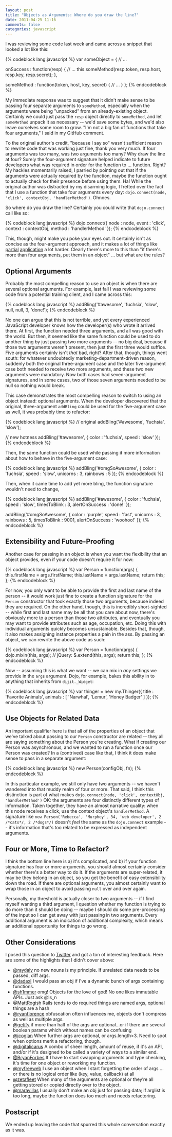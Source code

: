 ```yaml
---
layout: post
title: "Objects as Arguments: Where do you draw the line?"
date: 2011-04-25 11:16
comments: false
categories: javascript
---
```


I was reviewing some code last week and came across a snippet that looked a lot like this:

{% codeblock lang:javascript %}
var someObject = {
  // ...

  onSuccess : function(resp) {
    // ...
    this.someMethod(resp.token, resp.host, resp.key, resp.secret);
  },

  someMethod : function(token, host, key, secret) {
    // ...
  }
};
{% endcodeblock %}

My immediate response was to suggest that it didn't make sense to be passing
four separate arguments to `someMethod`, especially when the arguments were
being "unpacked" from an already-existing object. Certainly we could just pass
the `resp` object directly to `someMethod`, and let `someMethod` unpack it as
necessary -- we'd save some bytes, and we'd also leave ourselves some room to
grow. "I'm not a big fan of functions that take four arguments," I said in my
GitHub comment.

To the original author's credit, "because I say so" wasn't sufficient reason to
rewrite code that was working just fine, thank you very much. If four arguments
was too many, was two arguments too many? Why draw the line at four? Surely the
four-argument signature helped indicate to future developers what was required
in order for the function to ... function. Right? My hackles momentarily
raised, I parried by pointing out that if the arguments were actually required
by the function, maybe the function ought to actually check for their presence
before using them. Ha! While the original author was distracted by my disarming
logic, I fretted over the fact that I use a function that take four arguments
every day: `dojo.connect(node, 'click', contextObj, 'handlerMethod')`. Ohnoes.

So where do you draw the line? Certainly you could write that `dojo.connect`
call like so:

{% codeblock lang:javascript %}
dojo.connect({
  node : node,
  event : 'click',
  context : contextObj,
  method : 'handlerMethod'
});
{% endcodeblock %}

This, though, might make you poke your eyes out. It certainly isn't as concise
as the four-argument approach, and it makes a lot of things like
[partial](http://ejohn.org/blog/partial-functions-in-javascript/)
[application](http://dojotoolkit.org/reference-guide/dojo/partial.html#dojo-partial)
a lot harder. Clearly there's more to this than "if there's more than four
arguments, put them in an object" ... but what are the rules?

## Optional Arguments

Probably the most compelling reason to use an object is when there are several
optional arguments. For example, last fall I was reviewing some code from a
potential training client, and I came across this:

{% codeblock lang:javascript %}
addBling('#awesome', 'fuchsia', 'slow', null, null, 3, 'done!');
{% endcodeblock %}

No one can argue that this is not terrible, and yet every experienced
JavaScript developer knows how the developer(s) who wrote it arrived there. At
first, the function needed three arguments, and all was good with the world.
But then, it seemed like the same function could be used to do another thing by
just passing two more arguments -- no big deal, because if those two arguments
weren't present, then just the first three would suffice. Five arguments
certainly isn't *that* bad, right? After that, though, things went south: for
whatever undoubtedly marketing-department-driven reason, suddenly both the
original three-argument case and the later five-argument case both needed to
receive two more arguments, and these two new arguments were mandatory. Now
both cases had seven-argument signatures, and in some cases, two of those seven
arguments needed to be null so nothing would break.

This case demonstrates the most compelling reason to switch to using an object
instead: optional arguments. When the developer discovered that the original,
three-argument `addBling` could be used for the five-argument case as well, it
was probably time to refactor:

{% codeblock lang:javascript %}
// original
addBling('#awesome', 'fuchsia', 'slow');

// new hotness
addBling('#awesome', {
  color : 'fuchsia',
  speed : 'slow'
});
{% endcodeblock %}

Then, the same function could be used while passing it more information about
how to behave in the five-argument case:

{% codeblock lang:javascript %}
addBling('#omgSoAwesome', {
  color : 'fuchsia',
  speed : 'slow',
  unicorns : 3,
  rainbows : 5
});
{% endcodeblock %}

Then, when it came time to add yet more bling, the function signature wouldn't need to change,

{% codeblock lang:javascript %}
addBling('#awesome', {
  color : 'fuchsia',
  speed : 'slow',
  timesToBlink : 3,
  alertOnSuccess : 'done!'
});

addBling('#omgSoAwesome', {
  color : 'purple',
  speed : 'fast',
  unicorns : 3,
  rainbows : 5,
  timesToBlink : 9001,
  alertOnSuccess : 'woohoo!'
});
{% endcodeblock %}

## Extensibility and Future-Proofing

Another case for passing in an object is when you want the flexibility that an
object provides, even if your code doesn't require it for now:

{% codeblock lang:javascript %}
var Person = function(args) {
  this.firstName = args.firstName;
  this.lastName = args.lastName;
  return this;
};
{% endcodeblock %}

For now, you only want to be able to provide the first and last name of the
person -- it would work just fine to create a function signature for the
`Person` constructor that took exactly those two arguments, because indeed they
are required. On the other hand, though, this is incredibly short-sighted --
while first and last name may be all that you care about now, there's obviously
more to a person than those two attributes, and eventually you may want to
provide attributes such as age, occupation, etc. Doing this with individual
arguments quickly becomes unsustainable. Besides that, though, it also makes
assigning instance properties a pain in the ass. By passing an object, we can
rewrite the above code as such:

{% codeblock lang:javascript %}
var Person = function(args) {
  dojo.mixin(this, args);
  // jQuery: $.extend(this, args);
  return this;
};
{% endcodeblock %}

Now -- assuming this is what we want -- we can mix in *any* settings we provide
in the `args` argument. Dojo, for example, bakes this ability in to anything
that inherits from `dijit._Widget`:

{% codeblock lang:javascript %}
var thinger = new my.Thinger({
  title : 'Favorite Animals',
  animals : [ 'Narwhal', 'Lemur', 'Honey Badger' ]
});
{% endcodeblock %}

## Use Objects for Related Data

An important qualifier here is that all of the properties of an object that
we've talked about passing to our `Person` constructor are related -- they all
are saying something about the Person you're creating. What if creating our
Person was asynchronous, and we wanted to run a function once our Person was
created? In a (contrived) case like that, I think it does make sense to pass in
a separate argument:

{% codeblock lang:javascript %}
new Person(configObj, fn);
{% endcodeblock %}

In this particular example, we still only have two arguments -- we haven't
wandered into that muddy realm of four or more. That said, I think this
distinction is part of what makes `dojo.connect(node, 'click', contextObj,
'handlerMethod')` OK: the arguments are four distinctly different types of
information. Taken together, they have an almost narrative quality: when this
node receives a click, use the context object's `handlerMethod`. A signature
like `new Person('Rebecca', 'Murphey', 34, 'web developer', 2 /*cats*/, 2
/*dogs*/)` doesn't *feel* the same as the `dojo.connect` example -- it's
information that's too related to be expressed as independent arguments.

## Four or More, Time to Refactor?

I think the bottom line here is a) it's complicated, and b) if your function
signature has four or more arguments, you should almost certainly consider
whether there's a better way to do it. If the arguments are super-related, it
may be they belong in an object, so you get the benefit of easy extensibility
down the road. If there are optional arguments, you almost certainly want to
wrap those in an object to avoid passing `null` over and over again.

Personally, my threshold is actually closer to two arguments -- if I find
myself wanting a third argument, I question whether my function is trying to do
more than it should be doing -- maybe I should do some pre-processing of the
input so I can get away with just passing in two arguments. Every additional
argument is an indication of additional complexity, which means an additional
opportunity for things to go wrong.

## Other Considerations

I posed this question to
[Twitter](http://twitter.com/#!/rmurphey/status/62172041037623296) and got a
ton of interesting feedback. Here are some of the highlights that I didn't
cover above:

- [@raydaly](https://twitter.com/raydaly/status/62320791232069632) no new nouns
  is my principle. If unrelated data needs to be passed, diff args.
- [@dadaxl](https://twitter.com/dadaxl/status/62308649699250176) I would pass
  an obj if I've a dynamic bunch of args containing functions.
- [@sh1mmer](https://twitter.com/sh1mmer/status/62308597153021952) omg! Objects
  for the love of god! No one likes immutable APIs. Just ask @ls\_n
- [@MattRogish](https://twitter.com/mattrogish/status/62307288597266432) Rails
  tends to do required things are named args, optional things are a hash
- [@ryanflorence](https://twitter.com/ryanflorence/status/62511600837468161)
  obfuscation often influences me, objects don't compress as well as multiple
  args.
- [@getify](https://twitter.com/getify/status/62512606132449280) if more than
  half of the args are optional...or if there are several boolean params which
  without names can be confusing
- [@jcoglan](https://twitter.com/jcoglan/status/62253184369954816) When further
  args are optional, or args.length&gt;3. Need to spot when options merit a
  refactoring, though.
- [@digitalicarus](https://twitter.com/digitalicarus/status/62247330354692096)
  A combo of sheer length, amount of reuse, if it's an API, and/or if it's
  designed to be called a variety of ways to a similar end.
- [@BryanForbes](https://twitter.com/bryanforbes/status/62237053148086272) If I
  have to start swapping arguments and type checking, it's time for one object
  or reworking my function.
- [@myfreeweb](https://twitter.com/myfreeweb/status/62229278581993472) I use an
  object when I start forgetting the order of args ... or there is no logical
  order like (key, value, callback) at all
- [@zetafleet](https://twitter.com/zetafleet/status/62209835097268224) When
  many of the arguments are optional or they&rsquo;re all getting stored or
  copied directly over to the object.
- [@maravillas](https://twitter.com/maravillas/status/62176422877335552) I
  usually don't make an obj just for passing data; if arglist is too long,
  maybe the function does too much and needs refactoring.

## Postscript

We ended up leaving the code that spurred this whole conversation exactly as it
was.
